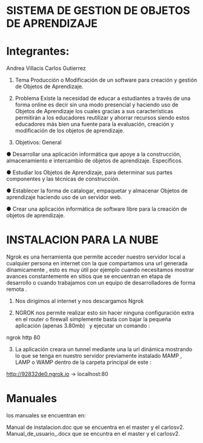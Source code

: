 # SISTEMA DE GESTION DE OBJETOS DE APRENDIZAJE 
# Integrantes:
Andrea Villacis
Carlos Gutierrez

1. Tema
Producción o Modificación de un software para creación y gestión de Objetos de Aprendizaje.

2. Problema
Existe la necesidad de educar a estudiantes a través de una forma online es decir sin una
modo presencial y haciendo uso de Objetos de Aprendizaje los cuales gracias a sus
características permitirán a los educadores reutilizar y ahorrar recursos siendo estos
educadores más bien una fuente para la evaluación, creación y modificación de los objetos de
aprendizaje.

3. Objetivos:
General

● Desarrollar una aplicación informática que apoye a la construcción, almacenamiento e
intercambio de objetos de aprendizaje.
Específicos.

● Estudiar los Objetos de Aprendizaje, para determinar sus partes componentes y las
técnicas de construcción.

● Establecer la forma de catalogar, empaquetar y almacenar Objetos de aprendizaje
haciendo uso de un servidor web.

● Crear una aplicación informática de software libre para la creación de objetos de
aprendizaje.


# INSTALACION PARA LA NUBE
Ngrok es una herramienta que permite acceder nuestro servidor local a cualquier persona en internet con la que compartamos una url generada dinamicamente  , esto es muy útil por ejemplo cuando necesitamos mostrar avances constantemente en sitios que se encuentran en etapa de desarrollo o cuando trabajamos con un equipo de desarrolladores  de forma remota .

1. Nos dirigimos al internet y nos descargamos Ngrok

2. NGROK nos permite realizar esto  sin hacer ninguna configuración extra en el router o firewall simplemente basta con bajar la pequeña aplicación (apenas 3.80mb)   y ejecutar un comando :

ngrok http 80

3. La aplicación creara un tunnel mediante una la url dinámica  mostrando lo que se tenga en nuestro servidor previamente instalado MAMP , LAMP o WAMP  dentro de la carpeta principal de este  :

http://92832de0.ngrok.io -&gt; localhost:80

# Manuales

los manuales se encuentran en:

Manual de instalacion.doc que se encuentra en el master y el carlosv2.
Manual_de_usuario_.docx que se encuntra en el master y el carlosv2.

